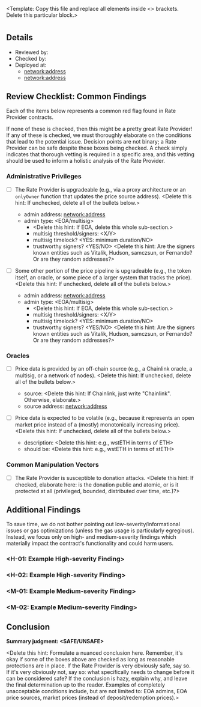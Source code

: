 <Template: Copy this file and replace all elements inside <> brackets. Delete this particular block.>

# <Name of Reviewed Contract>

## Details
* Reviewed by: <Name of Primary Reviewer>
* Checked by: <Name of Secondary Reviewer>
* Deployed at:
    * [<network:address>](<link to contract on block explorer>)
    * [<network:address>](<link to contract on block explorer>)

## Review Checklist: Common Findings
Each of the items below represents a common red flag found in Rate Provider contracts.

If none of these is checked, then this might be a pretty great Rate Provider! If any of these is checked, we must thoroughly elaborate on the conditions that lead to the potential issue. Decision points are not binary; a Rate Provider can be safe despite these boxes being checked. A check simply indicates that thorough vetting is required in a specific area, and this vetting should be used to inform a holistic analysis of the Rate Provider.

### Administrative Privileges
- [ ] The Rate Provider is upgradeable (e.g., via a proxy architecture or an `onlyOwner` function that updates the price source address).
<Delete this hint: If unchecked, delete all of the bullets below.>
    * admin address: [<network:address>](<link to contract block explorer>)
    * admin type: <EOA/multisig>
        * <Delete this hint: If EOA, delete this whole sub-section.>
        * multisig threshold/signers: <X/Y>
        * multisig timelock? <YES: minimum duration/NO>
        * trustworthy signers? <YES/NO> <Delete this hint: Are the signers known entities such as Vitalik, Hudson, samczsun, or Fernando? Or are they random addresses?>

- [ ] Some other portion of the price pipeline is upgradeable (e.g., the token itself, an oracle, or some piece of a larger system that tracks the price).
<Delete this hint: If unchecked, delete all of the bullets below.>
    * admin address: [<network:address>](<link to contract block explorer>)
    * admin type: <EOA/multisig>
        * <Delete this hint: If EOA, delete this whole sub-section.>
        * multisig threshold/signers: <X/Y>
        * multisig timelock? <YES: minimum duration/NO>
        * trustworthy signers? <YES/NO> <Delete this hint: Are the signers known entities such as Vitalik, Hudson, samczsun, or Fernando? Or are they random addresses?>

### Oracles
- [ ] Price data is provided by an off-chain source (e.g., a Chainlink oracle, a multisig, or a network of nodes).
<Delete this hint: If unchecked, delete all of the bullets below.>
    * source: <Delete this hint: If Chainlink, just write "Chainlink". Otherwise, elaborate.>
    * source address: [<network:address>](<link to contract block explorer>)

- [ ] Price data is expected to be volatile (e.g., because it represents an open market price instead of a (mostly) monotonically increasing price).
<Delete this hint: If unchecked, delete all of the bullets below.>
    * description: <X in terms of Y> <Delete this hint: e.g., wstETH in terms of ETH>
    * should be: <A in terms of B> <Delete this hint: e.g., wstETH in terms of stETH>

### Common Manipulation Vectors
- [ ] The Rate Provider is susceptible to donation attacks.
<Delete this hint: If checked, elaborate here: is the donation public and atomic, or is it protected at all (privileged, bounded, distributed over time, etc.)?>

## Additional Findings
To save time, we do not bother pointing out low-severity/informational issues or gas optimizations (unless the gas usage is particularly egregious). Instead, we focus only on high- and medium-severity findings which materially impact the contract's functionality and could harm users.

### <H-01: Example High-severity Finding>
### <H-02: Example High-severity Finding>
### <M-01: Example Medium-severity Finding>
### <M-02: Example Medium-severity Finding>

## Conclusion
**Summary judgment: <SAFE/UNSAFE>**

<Delete this hint: Formulate a nuanced conclusion here. Remember, it's okay if some of the boxes above are checked as long as reasonable protections are in place. If the Rate Provider is very obviously safe, say so. If it's very obviously not, say so: what specifically needs to change before it can be considered safe? If the conclusion is hazy, explain why, and leave the final determination up to the reader. Examples of completely unacceptable conditions include, but are not limited to: EOA admins, EOA price sources, market prices (instead of deposit/redemption prices).>
